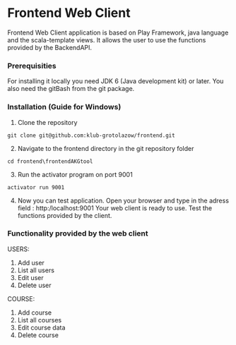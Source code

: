 # Frontend Web Client

Frontend Web Client application is based on Play Framework, java language and the scala-template views. It allows the user to use the functions provided by the BackendAPI.

### Prerequisities
For installing it locally you need JDK 6 (Java development kit) or later. You also need the gitBash from the git package.


### Installation (Guide for Windows)

1. Clone the repository
```
git clone git@github.com:klub-grotolazow/frontend.git
```
2. Navigate to the frontend directory in the git repository folder
```
cd frontend\frontendAKGtool
```
3. Run the activator program on port 9001
```
activator run 9001
```
4. Now you can test application.
Open your browser and type in the adress field : http:/localhost:9001
Your web client is ready to use. Test the functions provided by the client.


### Functionality provided by the web client

USERS:  
  1. Add user  
  2. List all users  
  3. Edit user   
  4. Delete user  
    
COURSE:  
  1. Add course
  2. List all courses
  3. Edit course data
  4. Delete course



